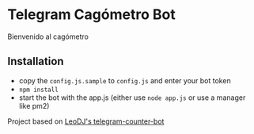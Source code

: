 # Telegram Cagómetro Bot
Bienvenido al cagómetro

## Installation
- copy the `config.js.sample` to `config.js` and enter your bot token
- `npm install`
- start the bot with the app.js (either use `node app.js` or use a manager like pm2)



Project based on [LeoDJ's telegram-counter-bot](https://github.com/LeoDJ/telegram-counter-bot)
